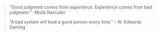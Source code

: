 > "Good judgment comes from experience. Experience comes from bad judgment." -Mulla Nasrudin

> “A bad system will beat a good person every time.” – W. Edwards Deming
